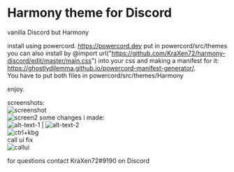 # Harmony theme for Discord

vanilla Discord but Harmony
  
install using powercord. https://powercord.dev
put in powercord/src/themes  
you can also install by @import url("https://github.com/KraXen72/harmony-discord/edit/master/main.css") into your css and making a manifest for it: https://ghostlydilemma.github.io/powercord-manifest-generator/.  
You have to put both files in powercord/src/themes/Harmony  
  
enjoy.  
  
screenshots:   
![screenshot](https://cdn.discordapp.com/attachments/511242683751333899/701107683893444718/unknown.png)  
![screen2](https://cdn.discordapp.com/attachments/538734863977676803/701708970246537266/unknown.png)
some changes i made:  
![alt-text-1][logo] | ![alt-text-2][logon]  
![ctrl+kbg](https://cdn.discordapp.com/attachments/538734863977676803/701710951933804574/unknown.png)  
call ui fix  
![callui](https://cdn.discordapp.com/attachments/538734863977676803/701711840278872154/unknown.png)
  
for questions contact KraXen72#9190 on Discord    
  
[logo]: https://cdn.discordapp.com/attachments/538734863977676803/701710433148469279/unknown.png
[logon]: https://cdn.discordapp.com/attachments/538734863977676803/701716193844789268/unknown.png
